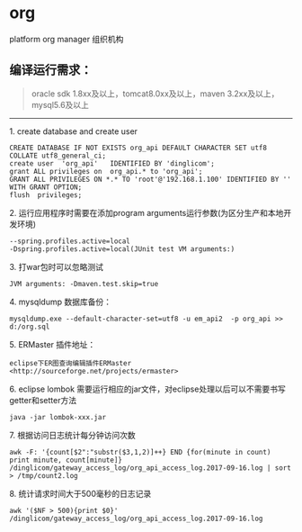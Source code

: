 # org
platform org manager
组织机构

## 编译运行需求：
> oracle sdk 1.8xx及以上，tomcat8.0xx及以上，maven 3.2xx及以上，mysql5.6及以上

---

1\. create database and create user

```
CREATE DATABASE IF NOT EXISTS org_api DEFAULT CHARACTER SET utf8 COLLATE utf8_general_ci;
create user  'org_api'   IDENTIFIED BY 'dinglicom';
grant ALL privileges on  org_api.* to 'org_api';
GRANT ALL PRIVILEGES ON *.* TO 'root'@'192.168.1.100' IDENTIFIED BY '' WITH GRANT OPTION;
flush  privileges;
```

2\. 运行应用程序时需要在添加program arguments运行参数(为区分生产和本地开发环境)

```
--spring.profiles.active=local
-Dspring.profiles.active=local(JUnit test VM arguments:)
```

3\. 打war包时可以忽略测试

```
JVM arguments: -Dmaven.test.skip=true
```

4\. mysqldump 数据库备份：

```
mysqldump.exe --default-character-set=utf8 -u em_api2  -p org_api >> d:/org.sql
```

5\. ERMaster 插件地址：

```
eclipse下ER图查询编辑插件ERMaster <http://sourceforge.net/projects/ermaster>
```

6\. eclipse lombok 需要运行相应的jar文件，对eclipse处理以后可以不需要书写getter和setter方法

```
java -jar lombok-xxx.jar
```

7\. 根据访问日志统计每分钟访问次数

    awk -F: '{count[$2":"substr($3,1,2)]++} END {for(minute in count) print minute, count[minute]} /dinglicom/gateway_access_log/org_api_access_log.2017-09-16.log | sort > /tmp/count2.log
    
8\. 统计请求时间大于500毫秒的日志记录

    awk '($NF > 500){print $0}' /dinglicom/gateway_access_log/org_api_access_log.2017-09-16.log

